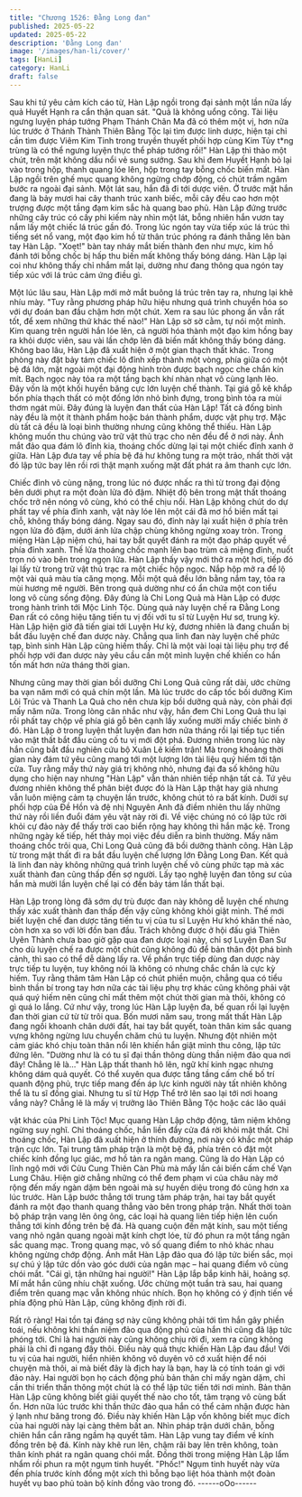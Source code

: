 ```yaml
---
title: "Chương 1526: Đằng Long đan"
published: 2025-05-22
updated: 2025-05-22
description: 'Đằng Long đan'
image: '/images/han-li/cover/'
tags: [HanLi]
category: HanLi
draft: false
---
```


Sau khi tứ yêu cảm kích cáo từ, Hàn Lập ngồi trong đại sảnh một
lần nữa lấy quả Huyết Hạnh ra cẩn thận quan sát.
"Quả là không uổng công. Tài liệu ngưng luyện pháp tướng Phạm
Thánh Chân Ma đã có thêm một vị, hơn nữa lúc trước ở Thánh
Thành Thiên Bằng Tộc lại tìm được linh dược, hiện tại chỉ cần tìm
được Viêm Kim Tinh trong truyền thuyết phối hợp cùng Kim Tủy
t*ng trùng là có thể ngưng luyện thực thể pháp tướng rồi!" Hàn
Lập thì thào một chút, trên mặt không dấu nổi vẻ sung sướng.
Sau khi đem Huyết Hạnh bỏ lại vào trong hộp, thanh quang lóe
lên, hộp trong tay bỗng chốc biến mất.
Hàn Lập ngồi trên ghế mục quang không ngừng chớp động, có
chút trầm ngâm bước ra ngoài đại sảnh.
Một lát sau, hắn đã đi tới dược viên.
Ở trước mặt hắn đang là bảy mươi hai cây thanh trúc xanh biếc,
mỗi cây đều cao hơn một trượng được một tầng đạm kim sắc hà
quang bao phủ.
Hàn Lập đứng trước những cây trúc có cấy phi kiếm này nhìn một
lát, bỗng nhiên hắn vươn tay nắm lấy một chiếc lá trúc gần đó.
Trong lúc ngón tay vừa tiếp xúc lá trúc thì tiếng sét nổ vang, một
đạo kim hồ từ thân trúc phóng ra đánh thẳng lên bàn tay Hàn Lập.
"Xoẹt!" bàn tay nháy mắt biến thành đen như mực, kim hồ đánh
tới bỗng chốc bị hấp thu biến mất không thấy bóng dáng.
Hàn Lập lại coi như không thấy chỉ nhắm mắt lại, dường như
đang thông qua ngón tay tiếp xúc với lá trúc cảm ứng điều gì.

Một lúc lâu sau, Hàn Lập mới mở mắt buông lá trúc trên tay ra,
nhưng lại khẽ nhíu mày.
"Tuy rằng phương pháp hữu hiệu nhưng quá trình chuyển hóa so
với dự đoán ban đầu chậm hơn một chút. Xem ra sau lúc phong
ấn vẫn rất tốt, để xem những thứ khác thế nào!" Hàn Lập sờ sờ
cằm, tự nói một mình.
Kim quang trên người hắn lóe lên, cả người hóa thành một đạo
kim hồng bay ra khỏi dược viên, sau vài lần chớp lên đã biến mất
không thấy bóng dáng.
Không bao lâu, Hàn Lập đã xuất hiện ở một gian thạch thất khác.
Trong phòng này đặt bảy tám chiếc lô đỉnh xếp thành một vòng,
phía giữa có một bệ đá lớn, mặt ngoài một đại động hình tròn
được bạch ngọc che chắn kín mít.
Bạch ngọc này tỏa ra một tầng bạch khí nhàn nhạt vô cùng lạnh
lẽo. Đây vốn là một khối huyền băng cực lớn luyện chế thành.
Tại giá gỗ kê khắp bốn phía thạch thất có một đống lớn nhỏ bình
đựng, trong bình tỏa ra mùi thơm ngát mũi.
Đây đúng là luyện đan thất của Hàn Lập!
Tất cả đống bình này đều là một ít thành phẩm hoặc bán thành
phẩm, dược vật phụ trợ. Mặc dù tất cả đều là loại bình thường
nhưng cũng không thể thiếu.
Hàn Lập không muốn thu chúng vào trữ vật thủ trạc cho nên đều
để ở nơi này.
Ánh mắt đảo qua đám lô đỉnh kia, thoáng chốc dừng lại tại một
chiếc đỉnh xanh ở giữa.
Hàn Lập đưa tay về phía bệ đá hư không tung ra một trảo, nhất
thời vật đó lập tức bay lên rồi rơi thật mạnh xuống mặt đất phát ra
âm thanh cực lớn.

Chiếc đỉnh vô cùng nặng, trong lúc nó được nhấc ra thì từ trong
đại động bên dưới phụt ra một đoàn lửa đỏ đậm.
Nhiệt độ bên trong mật thất thoáng chốc trở nên nóng vô cùng,
khó có thể chịu nổi.
Hàn Lập không chút do dự phất tay về phía đỉnh xanh, vật này lóe
lên một cái đã mơ hồ biến mất tại chỗ, không thấy bóng dáng.
Ngay sau đó, đỉnh này lại xuất hiện ở phía trên ngọn lửa đỏ đậm,
dưới ánh lửa chập chùng không ngừng xoay tròn.
Trong miệng Hàn Lập niệm chú, hai tay bắt quyết đánh ra một
đạo pháp quyết về phía đỉnh xanh. Thế lửa thoáng chốc mạnh lên
bao trùm cả miệng đỉnh, nuốt trọn nó vào bên trong ngọn lửa.
Hàn Lập thấy vậy mới thở ra một hơi, tiếp đó lại lấy từ trong trữ
vật thủ trạc ra một chiếc hộp ngọc.
Nắp hộp mở ra để lộ một vài quả màu tía căng mọng.
Mỗi một quả đều lớn bằng nắm tay, tỏa ra mùi hương mê người.
Bên trong quả dường như có ẩn chứa một con tiểu long vô cùng
sống động.
Đây đúng là Chi Long Quả mà Hàn Lập có được trong hành trình
tới Mộc Linh Tộc.
Dùng quả này luyện chế ra Đằng Long Đan rất có công hiệu tăng
tiến tu vị đối với tu sĩ từ Luyện Hư sơ, trung kỳ.
Hàn Lập hiện giờ đã tiến giai tới Luyện Hư kỳ, đương nhiên là
đang chuẩn bị bắt đầu luyện chế đan dược này.
Chẳng qua linh đan này luyện chế phức tạp, bình sinh Hàn Lập
cũng hiếm thấy. Chỉ là một vài loại tài liệu phụ trợ để phối hợp với
đan dược này yêu cầu cần một mình luyện chế khiến co hắn tốn
mất hơn nửa tháng thời gian.

Nhưng cũng may thời gian bồi dưỡng Chi Long Quả cũng rất dài,
ước chừng ba vạn năm mới có quả chín một lần. Mà lúc trước do
cấp tốc bồi dưỡng Kim Lôi Trúc và Thanh La Quả cho nên chưa
kịp bồi dưỡng quả này, còn phải đợi mấy năm nữa.
Trong lòng cân nhắc như vậy, hắn đem Chi Long Quả thu lại rồi
phất tay chộp về phía giá gỗ bên cạnh lấy xuống mười mấy chiếc
bình ở đó.
Hàn Lập ở trong luyện thất luyện đan hơn nửa tháng rồi lại tiếp
tục tiến vào mật thất bắt đầu củng cố tu vị mới đột phá.
Đương nhiên trong lúc này hắn cũng bắt đầu nghiên cứu bộ Xuân
Lê kiếm trận!
Mà trong khoảng thời gian này đám tứ yêu cũng mang tới một
lượng lớn tài liệu quý hiếm tới tận cửa. Tuy rằng mấy thứ này giá
trị không nhỏ, nhưng đại đa số không hữu dụng cho hiện nay
nhưng "Hàn Lập" vẫn thản nhiên tiếp nhận tất cả. Tứ yêu đương
nhiên không thể phân biệt được đó là Hàn Lập thật hay giả nhưng
vẫn luôn miệng cảm tạ chuyện lần trước, không chút tỏ ra bất
kính.
Dưới sự phối hợp của Đề Hồn và đệ nhị Nguyên Anh đã điềm
nhiên thu lấy những thứ này rồi liền đuổi đám yêu vật này rời đi.
Về việc chúng nó có lập tức rời khỏi cự đảo này để thấy trời cao
biển rộng hay không thì hắn mặc kệ.
Trong những ngày kế tiếp, hết thảy mọi việc đều diễn ra bình
thường.
Mấy năm thoáng chốc trôi qua, Chi Long Quả cũng đã bồi dưỡng
thành công. Hàn Lập từ trong mật thất đi ra bắt đầu luyện chế
lượng lớn Đằng Long Đan.
Kết quả là linh đan này không những quá trình luyện chế vô cùng
phức tạp mà xác xuất thành đan cũng thấp đến sợ người. Lấy tạo
nghệ luyện đan tông sư của hắn mà mười lần luyện chế lại có
đến bảy tám lần thất bại.

Hàn Lập trong lòng đã sớm dự trù được đan này không dễ luyện
chế nhưng thấy xác xuất thành đan thấp đến vậy cũng không khỏi
giật mình.
Thế mới biết luyện chế đan dược tăng tiến tu vị của tu sĩ Luyện
Hư khó khăn thế nào, còn hơn xa so với lời đồn ban đầu. Trách
không được ở hội đấu giá Thiên Uyên Thành chưa bao giờ gặp
qua đan dược loại này, chỉ sợ Luyện Đan Sư cho dù luyện chế ra
được một chút cũng không đủ để bản thân đột phá bình cảnh, thì
sao có thể dễ dàng lấy ra.
Về phần trực tiếp dùng đan dược này trực tiếp tu luyện, tuy không
nói là không có nhưng chắc chắn là cực kỳ hiếm.
Tuy rằng thâm tâm Hàn Lập có chút phiền muộn, chẳng qua có
tiểu bình thần bí trong tay hơn nữa các tài liệu phụ trợ khác cũng
không phải vật quá quý hiếm nên cũng chỉ mất thêm một chút thời
gian mà thôi, không có gì quá lo lắng.
Cứ như vậy, trong lúc Hàn Lập luyện đa, bế quan rồi lại luyện đan
thời gian cứ từ từ trôi qua.
Bốn mươi năm sau, trong mất thất Hàn Lập đang ngồi khoanh
chân dưới đất, hai tay bắt quyết, toàn thân kim sắc quang vựng
không ngừng lưu chuyển chăm chú tu luyện.
Nhưng đột nhiên một cảm giác khó chịu toàn thân nổi lên khiến
hắn giật mình thu công, lập tức đứng lên.
"Dường như là có tu sĩ đại thần thông dùng thần niệm đảo qua nơi
đây! Chẳng lẽ là…" Hàn Lập thất thanh hô lên, ngữ khí kinh ngạc
nhưng không dám quả quyết.
Có thể xuyên qua được tầng tầng cấm chế bố trí quanh động phủ,
trực tiếp mang đến áp lực kinh người này tất nhiên không thể là tu
sĩ đồng giai.
Nhưng tu sĩ từ Hợp Thể trở lên sao lại tới nơi hoang vắng này?
Chẳng lẽ là mấy vị trưởng lão Thiên Bằng Tộc hoặc các lão quái

vật khác của Phi Linh Tộc!
Mục quang Hàn Lập chớp động, tâm niệm không ngừng suy nghĩ.
Chỉ thoáng chốc, hắn liền đẩy cửa đá rời khỏi mật thất.
Chỉ thoáng chốc, Hàn Lập đã xuất hiện ở thính đường, nơi này có
khắc một pháp trận cực lớn. Tại trung tâm pháp trận là một bệ đá,
phía trên có đặt một chiếc kính đồng lục giác, mơ hồ tản ra ngân
mang.
Cũng là do Hàn Lập có lĩnh ngộ mới với Cửu Cung Thiên Càn
Phù mà mấy lần cải biến cấm chế Vạn Lung Châu. Hiện giờ
chẳng những có thể đem phạm vi của châu này mở rộng đến mấy
ngàn dặm bên ngoài mà sự huyền diệu trong đó cũng hơn xa lúc
trước.
Hàn Lập bước thẳng tới trung tâm pháp trận, hai tay bắt quyết
đánh ra một đạo thanh quang thẳng vào bên trong pháp trận.
Nhất thời toàn bộ pháp trận vang lên ông ông, các loại hà quang
liên tiếp hiện lên cuốn thẳng tới kính đồng trên bệ đá.
Hà quang cuộn đến mặt kính, sau một tiếng vang nhỏ ngân quang
ngoài mặt kính chợt lóe, từ đó phun ra một tầng ngân sắc quang
mạc.
Trong quang mạc, vô số quang điểm to nhỏ khác nhau không
ngừng chớp động.
Ánh mắt Hàn Lập đảo qua đó lập tức biến sắc, mọi sự chú ý lập
tức dồn vào góc dưới của ngân mạc – hai quang điểm vô cùng
chói mắt.
"Cái gì, tận những hai người!" Hàn Lập lắp bắp kinh hãi, hoảng
sợ. Mí mắt hắn cũng nhíu chặt xuống.
Ước chừng một tuần trà sau, hai quang điểm trên quang mạc vẫn
không nhúc nhích. Bọn họ không có ý định tiến về phía động phủ
Hàn Lập, cũng không định rời đi.

Rất rõ ràng! Hai tồn tại đáng sợ này cũng không phải tới tìm hắn
gây phiền toái, nếu không khi thần niệm đảo qua động phủ của
hắn thì cũng đã lập tức phóng tới. Chỉ là hai người này cũng
không chịu rời đi, xem ra cũng không phải là chỉ đi ngang đây
thôi. Điều này quả thực khiến Hàn Lập đau đầu! Với tu vị của hai
người, hiển nhiên không vô duyên vô cớ xuất hiện để nói chuyện
mà thôi, ai mà biết đây là địch hay là bạn, hay là có tính toán gì
với đảo này. Hai người bọn họ cách động phủ bản thân chỉ mấy
ngàn dặm, chỉ cần thi triển thần thông một chút là có thể lập tức
tiến tới nơi mình. Bản thân Hàn Lập cũng không biết giải quyết
thế nào cho tốt, tâm trạng vô cùng bất ổn.
Hơn nữa lúc trước khi thần thức đảo qua hắn có thể cảm nhận
được hàn ý lạnh như băng trong đó. Điều này khiến Hàn Lập vốn
không biết mục đích của hai người này lại càng thêm bất an. Nhìn
pháp trận dưới chân, bỗng chiên hắn cắn răng ngầm hạ quyết
tâm.
Hàn Lập vung tay điểm về kính đồng trên bệ đá.
Kính này khẽ run lên, chậm rãi bay lên trên không, toàn thân kính
phát ra ngân quang chói mắt.
Đồng thời trong miệng Hàn Lập lẩm nhẩm rồi phun ra một ngụm
tinh huyết.
"Phốc!"
Ngụm tinh huyết này vừa đến phía trước kính đồng một xích thì
bỗng bạo liệt hóa thành một đoàn huyết vụ bao phủ toàn bộ kính
đồng vào trong đó.
------oOo------
